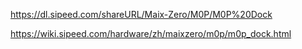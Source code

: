 https://dl.sipeed.com/shareURL/Maix-Zero/M0P/M0P%20Dock

https://wiki.sipeed.com/hardware/zh/maixzero/m0p/m0p_dock.html

